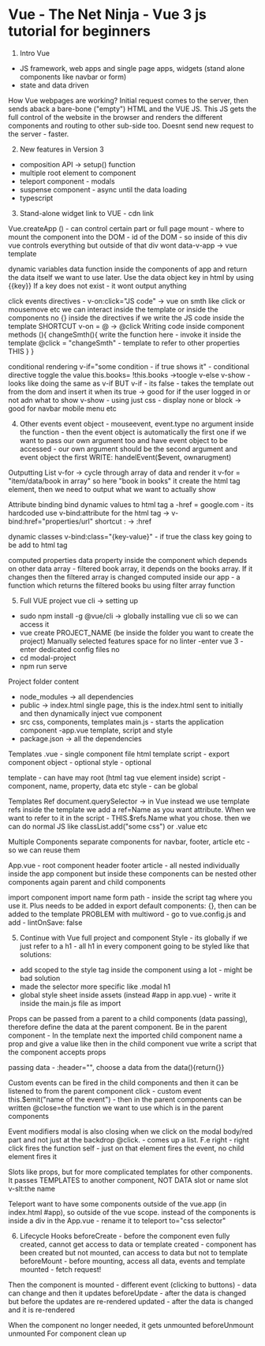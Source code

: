# Vue -  The Net Ninja - Vue 3 js tutorial for beginners

1. Intro
Vue
 - JS framework, web apps and single page apps, widgets (stand alone components like navbar or form)
- state and data driven

How Vue webpages are working?
Initial request comes to the server, then sends aback a bare-bone ("empty") HTML and the VUE JS. This JS gets the full control of the website in the browser and renders the different components and routing to other sub-side too. Doesnt send new request to the server - faster.

2. New features in Version 3
- composition API -> setup() function
- multiple root element to component
- teleport component -  modals
- suspense component - async until the data loading
- typescript

3. Stand-alone widget
link to VUE - cdn link

Vue.createApp () - can control certain part or full page
mount - where to mount the component into the DOM - id of the DOM - so inside of this div vue controls everything but outside of that div wont
data-v-app -> vue template

dynamic variables
data function inside the components of app and return the data itself we want to use later.
Use the data object key  in html by using {{key}}
If a key does not exist - it wont output anything

click events
directives - v-on:click="JS code" -> vue on smth like click or mousemove etc
we can interact inside the template or inside the components
no {} inside the directives if we write the JS code inside the template
SHORTCUT v-on = @ -> @click
Writing code inside component
methods (){
    changeSmth(){
        write the function here - invoke it inside the template 
        @click = "changeSmth" - template
        to refer to other properties THIS
    }
}

conditional rendering
v-if="some condition - if true shows it" - conditional directive
toggle the value
this.books= !this.books ->toogle
v-else
v-show - looks like doing the same as v-if
BUT
v-if - its false - takes the template out from the dom and insert it when its true -> good for if the user logged in or not adn what to show
v-show - using just css - display none or block -> good for navbar mobile menu etc

4. Other events
event object - mouseevent, event.type
no argument inside the function - then the event object is automatically the first one
if we want to pass our own argument too and have event object to be accessed - our own argument should be the second argument and event object the first
WRITE: handelEvent($event, ownarugment)

Outputting List
v-for -> cycle through array of data and render it
v-for = "item/data/book in array" so here "book in books"
it create the html tag element, then we need to output what we want to actually show

Attribute binding
bind dynamic values to html tag
a -href = google.com - its hardcoded
use v-bind:attribute for the html tag -> v-bind:href="properties/url"
shortcut : -> :href

dynamic classes
v-bind:class="{key-value}" - if true the class key going to be add to html tag

computed properties
data property inside the component which depends on other data
array - filtered book array, it depends on the books array. If it changes then the filtered array is changed
computed inside our app - a function which returns the filtered books bu using filter array function

5. Full VUE project
vue cli -> setting up
- sudo npm install -g @vue/cli -> globally installing vue cli so we can access it
- vue create PROJECT_NAME (be inside the folder you want to create the project)
Manually selected features
space for no linter -enter
vue 3 -enter
dedicated config files
no
- cd modal-project
- npm run serve

Project folder content
- node_modules -> all dependencies
- public -> index.html single page, this is the index.html sent to initially and then dynamically inject vue component
- src
    css, components, templates
    main.js - starts the application
    component -app.vue
        template, script and style
- package.json -> all the dependencies 

Templates
.vue - single component file
html template
script - export component object - optional
style - optional

template - can have may root (html tag vue element inside)
script - component, name, property, data etc
style - can be global

Templates Ref
document.querySelector -> in Vue instead we use template refs
inside the template we add a ref=Name as you want attribute. 
When we want to refer to it in the script - THIS.$refs.Name what you chose.
then we can do normal JS like classList.add("some css") or .value etc

Multiple Components
separate components for navbar, footer, article etc - so we can reuse them

App.vue - root component
header footer article - all nested individually inside the app component
but inside these components can be nested other components again
parent and child components

import component import name form path - inside the script tag where you use 
it. Plus needs to be added in export default components: {}, then can be added to the template
PROBLEM with multiword - go to vue.config.js and add - lintOnSave: false

5. Continue with Vue full project and component
Style - its globally if we just refer to a h1 - all h1 in every component going to be styled like that
solutions:
- add scoped to the style tag inside the component
using a lot - might be bad solution
- made the selector more specific like .modal h1
- global style sheet inside assets (instead #app in app.vue) - write it inside the main.js file as import

Props
can be passed from a parent to a child components (data passing), therefore define the data at the parent component.
Be in the parent component - In the template next the imported child component name a prop and give a value like <Modal header="Sign up for give away"/>
then in the child component vue write a script that the component accepts props
    <script>
            export default {
            props:["header"]
            }
    </script>

passing data - :header="", choose a data from the data(){return{}}

Custom events
can be fired in the child components and then it can be listened to from the parent component
click - custom event 
this.$emit("name of the event") - then in the parent components can be written @close=the function we want to use which is in the parent components

Event modifiers
modal is also closing when we click on the modal body/red part and not just at the backdrop
@click. - comes up a list. F.e right - right click fires the function
self - just on that element fires the event, no child element fires it

Slots
like props, but for more complicated templates for other components. It passes TEMPLATES to another component, NOT DATA
slot or name slot v-slt:the name

Teleport
want to have some components outside of the vue.app (in index.html #app), so outside of the vue scope.
instead of the components is inside a div in the App.vue - rename it to teleport to="css selector"

6. Lifecycle Hooks
beforeCreate - before the component even fully created, cannot get access to data or template
created - component has been created but not mounted, can access to data but not to template
beforeMount - before mounting, access all data, events and template
mounted - fetch request!

Then the component is mounted - different event (clicking to buttons) - data can change and then it updates
beforeUpdate - after the data is changed but before the updates are re-rendered
updated - after the data is changed and it is re-rendered

When the component no longer needed, it gets unmounted
beforeUnmount
unmounted
For component clean up






